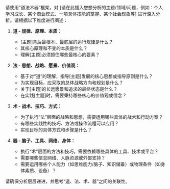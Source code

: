 请使用“道法术器”框架，对 [请在此插入您想分析的主题/领域/问题，例如：个人学习成长、某个商业模式、一项具体技能的掌握、某个社会现象等] 进行深入分析。请根据以下维度进行阐述：

1.  **道 - 规律、原理、本质：**
    *   [主题]背后最根本、最底层的运行规律是什么？
    *   其核心原理和不变的本质是什么？
    *   理解[主题]必须抓住哪些最核心的要素？

2.  **法 - 思想、战略、愿景、价值观：**
    *   基于对“道”的理解，指导[主题]发展的核心思想或指导原则是什么？
    *   为实现目标，应采取的总体战略方向和规划是什么？
    *   关于[主题]的长远愿景和追求的最终状态是什么？
    *   在实践[主题]时，需要秉持哪些核心的价值观或信念？

3.  **术 - 战术、技巧、方式：**
    *   为了执行“法”层面的战略和思想，需要运用哪些具体的战术和行动方案？
    *   有哪些实践性的技巧、方法或操作流程可以应用？
    *   实现目标的具体方式和步骤是什么？

4.  **器 - 脑子、工具、网络、身体：**
    *   执行“术”层面的方法和技巧，需要依赖哪些具体的工具、技术或平台？
    *   需要哪些信息网络、人脉资源或外部支持？
    *   需要运用哪些个人能力（如思维能力/脑子、知识储备）或物理条件（如身体素质、设备）？

请确保分析层层递进，并思考“道、法、术、器”之间的关联性。
